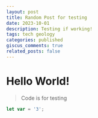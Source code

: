 ```yaml
---
layout: post
title: Random Post for testing
date: 2023-10-01
description: Testing if working!
tags: tech geology
categories: published
giscus_comments: true
related_posts: false
---
```


# Hello World!

>Code is for testing

```js
let var = '3';
```